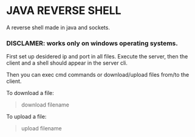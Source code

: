 # JAVA REVERSE SHELL

A reverse shell made in java and sockets.

### DISCLAMER: works only on windows operating systems.

First set up desidered ip and port in all files. Execute the server, then the client and a shell should appear in the server cli.

Then you can exec cmd commands or download/upload files from/to the client.

To download a file:
> download filename

To upload a file:
> upload filename

